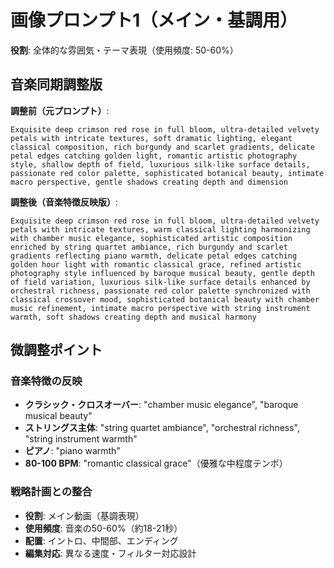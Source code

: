# 画像プロンプト1（メイン・基調用）
**役割**: 全体的な雰囲気・テーマ表現（使用頻度: 50-60%）

## 音楽同期調整版

**調整前（元プロンプト）**:
```
Exquisite deep crimson red rose in full bloom, ultra-detailed velvety petals with intricate textures, soft dramatic lighting, elegant classical composition, rich burgundy and scarlet gradients, delicate petal edges catching golden light, romantic artistic photography style, shallow depth of field, luxurious silk-like surface details, passionate red color palette, sophisticated botanical beauty, intimate macro perspective, gentle shadows creating depth and dimension
```

**調整後（音楽特徴反映版）**:
```
Exquisite deep crimson red rose in full bloom, ultra-detailed velvety petals with intricate textures, warm classical lighting harmonizing with chamber music elegance, sophisticated artistic composition enriched by string quartet ambiance, rich burgundy and scarlet gradients reflecting piano warmth, delicate petal edges catching golden hour light with romantic classical grace, refined artistic photography style influenced by baroque musical beauty, gentle depth of field variation, luxurious silk-like surface details enhanced by orchestral richness, passionate red color palette synchronized with classical crossover mood, sophisticated botanical beauty with chamber music refinement, intimate macro perspective with string instrument warmth, soft shadows creating depth and musical harmony
```

## 微調整ポイント

### 音楽特徴の反映
- **クラシック・クロスオーバー**: "chamber music elegance", "baroque musical beauty"
- **ストリングス主体**: "string quartet ambiance", "orchestral richness", "string instrument warmth"
- **ピアノ**: "piano warmth"
- **80-100 BPM**: "romantic classical grace"（優雅な中程度テンポ）

### 戦略計画との整合
- **役割**: メイン動画（基調表現）
- **使用頻度**: 音楽の50-60%（約18-21秒）
- **配置**: イントロ、中間部、エンディング
- **編集対応**: 異なる速度・フィルター対応設計